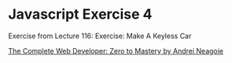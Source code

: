 # Javascript Exercise 4
Exercise from Lecture 116: Exercise: Make A Keyless Car

[The Complete Web Developer: Zero to Mastery by Andrei Neagoie](https://www.udemy.com/the-complete-web-developer-in-2018/)
